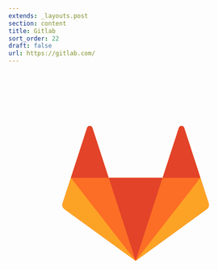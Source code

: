 ```yaml
---
extends: _layouts.post
section: content
title: Gitlab
sort_order: 22
draft: false
url: https://gitlab.com/
---
```

<svg id="logo_art" data-name="logo art" xmlns="http://www.w3.org/2000/svg" viewBox="0 0 586 559" height="559" width="586"><g id="g44"><path id="path46" style="fill:#fc6d26" d="M461.17 301.83l-18.91-58.12-37.42-115.28a6.47 6.47 0 00-12.27 0l-37.42 115.21H230.82L193.4 128.43a6.46 6.46 0 00-12.26 0l-37.36 115.21-18.91 58.19a12.88 12.88 0 004.66 14.39L293 435l163.44-118.78a12.9 12.9 0 004.73-14.39"/></g><g id="g48"><path id="path50" style="fill:#e24329" d="M293 434.91l62.16-191.28H230.87L293 434.91z"/></g><g id="g56"><path id="path58" style="fill:#fc6d26" d="M293 434.91l-62.18-191.28h-87L293 434.91z"/></g><g id="g64"><path id="path66" style="fill:#fca326" d="M143.75 243.69l-18.91 58.12a12.88 12.88 0 004.66 14.39L293 435 143.75 243.69z"/></g><g id="g72"><path id="path74" style="fill:#e24329" d="M143.78 243.69h87.11l-37.49-115.2a6.47 6.47 0 00-12.27 0l-37.35 115.2z"/></g><g id="g76"><path id="path78" style="fill:#fc6d26" d="M293 434.91l62.16-191.28h87.14L293 434.91z"/></g><g id="g80"><path id="path82" style="fill:#fca326" d="M442.24 243.69l18.91 58.12a12.85 12.85 0 01-4.66 14.39L293 434.91l149.2-191.22z"/></g><g id="g84"><path id="path86" style="fill:#e24329" d="M442.28 243.69h-87.1l37.42-115.2a6.46 6.46 0 0112.26 0l37.42 115.2z"/></g></svg>

